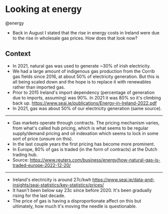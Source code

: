 # Looking at energy
@energy

* Back in August I stated that the rise in energy costs in Ireland were due to the rise in wholesale gas prices. How
  does that look now?

## Context

* In 2021, natural gas was used to generate ~30% of irish electricity.
* We had a large amount of indigenous gas production from the Corrib gas fields since 2016, at about 50% of electricity
  generation. But this is all being scaled down and the hope is to replace it with renewables rather than imported gas.
* Prior to 2015 Ireland's import dependency (percentage of generation due to imports, assuming) was 90%. In 2021 it was
  80% so it's climbing back up. https://www.seai.ie/publications/Energy-in-Ireland-2022.pdf
* In 2021, gas was about 50% of our electricity generation (same source).

---

* Gas markets operate through contracts. The pricing mechanism varies, from what's called hub pricing, which is what
  seems to be regular supply/demand pricing and oil indexation which seems to lock in some sort of price (unsure on
  this).
* In the last couple years the first pricing has become more prominent.
* In Europe, 80% of gas is traded (in the form of contracts) at the Dutch trading hub.
* Source: https://www.reuters.com/business/energy/how-natural-gas-is-traded-europe-2022-12-20/

--- 

* Ireland's electricity is around 27c/kwh https://www.seai.ie/data-and-insights/seai-statistics/key-statistics/prices/
* It hasn't been below say 23c since before 2020. It's been gradually rising for the last decade.
* The price of gas is having a disproportionate affect on this but ultimately, how much it's moving the needle is
  questionable.

